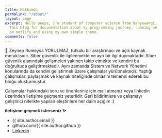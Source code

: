 ```yaml
---
title: Hakkımda
permalink: "/about/"
layout: page
excerpt: Hello peeps, I'm student of computer science from Banyuwangi, living in Jogjakarta.
  This blog for documentation about my programming journey, running on jekyll, hosting
  on netlify and using my own simple theme.
comments: false
---
```


🎒 Zeynep Rumeysa YORULMAZ, tutkulu bir araştırmacı ve açık kaynak meraklısıdır. Siber güvenlik ile ilgilenmekte ve ayrı bir ilgi duymaktadır. Siber güvenlik alanındaki gelişmeleri yakinen takip etmekte ve kendini bu doğrultuda geliştirmektedir. Aynı zamanda Sistem ve Network Yönetimi konularında da kendini geliştirmek üzere çalışmalar yürütmektedir. Yaptığı çalışmaları paylaşmak ve kaynak niteliğinde olmasını temenni ederek bu bloğu oluşturmuştur.

Çalışmalar hakkındaki soru ve önerileriniz için mail atmanız veya linkedin üzerinden iletişime geçmeniz yeterlidir. Geri bildirimlere ve çalışmayı geliştirici nitelikte yapılan eleştirilere her daim açığım :)

**iletişime geçmek isterseniz ✨**

- {{ site.author.email }}
- github.com/{{ site.author.github }}
- [Linkedin](https://www.linkedin.com/in/zeynep-rumeysa-yorulmaz)
